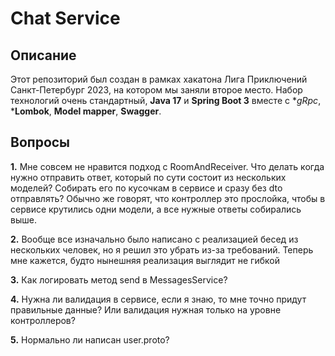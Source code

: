 # Chat Service

## Описание

Этот репозиторий был создан в рамках хакатона Лига Приключений Санкт-Петербург 2023, на котором мы заняли второе место.
Набор технологий очень стандартный, **Java 17** и **Spring Boot 3** вместе с **gRpc*, ***Lombok**, **Model mapper**, **Swagger**.

## Вопросы

**1.** Мне совсем не нравится подход с RoomAndReceiver. Что делать когда нужно отправить ответ, который по сути состоит из нескольких моделей? Собирать его по кусочкам в сервисе и сразу без dto отправлять? Обычно же говорят, что контроллер это прослойка, чтобы в сервисе крутились одни модели, а все нужные ответы собирались выше.

**2.** Вообще все изначально было написано с реализацией бесед из нескольких человек, но я решил это убрать из-за требований. Теперь мне кажется, будто нынешняя реализация выглядит не гибкой

**3.** Как логировать метод send в MessagesService?

**4.** Нужна ли валидация в сервисе, если я знаю, то мне точно придут правильные данные? Или валидация нужная только на уровне контроллеров? 

**5.** Нормально ли написан user.proto?
